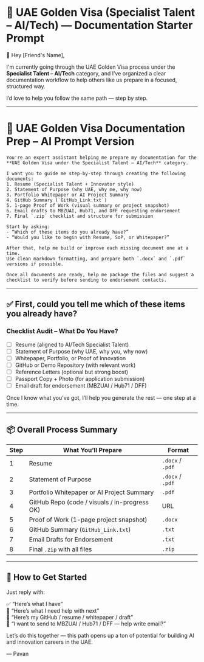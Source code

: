 # 🧠 UAE Golden Visa (Specialist Talent – AI/Tech) — Documentation Starter Prompt

👋 Hey [Friend's Name],

I'm currently going through the UAE Golden Visa process under the **Specialist Talent – AI/Tech** category, and I’ve organized a clear documentation workflow to help others like us prepare in a focused, structured way.

I’d love to help you follow the same path — step by step.

---

# 🧠 UAE Golden Visa Documentation Prep – AI Prompt Version

```
You're an expert assistant helping me prepare my documentation for the **UAE Golden Visa under the Specialist Talent – AI/Tech** category.

I want you to guide me step-by-step through creating the following documents:
1. Resume (Specialist Talent + Innovator style)
2. Statement of Purpose (why UAE, why me, why now)
3. Portfolio Whitepaper or AI Project Summary
4. GitHub Summary (`GitHub_Link.txt`)
5. 1-page Proof of Work (visual summary or project snapshot)
6. Email drafts to MBZUAI, Hub71, and DFF requesting endorsement
7. Final `.zip` checklist and structure for submission

Start by asking:
- “Which of these items do you already have?”
- “Would you like to begin with Resume, SoP, or Whitepaper?”

After that, help me build or improve each missing document one at a time.
Use clean markdown formatting, and prepare both `.docx` and `.pdf` versions if possible.

Once all documents are ready, help me package the files and suggest a checklist to verify before sending to endorsement contacts.
```

---

## ✅ First, could you tell me which of these items you already have?

### **Checklist Audit – What Do You Have?**
- [ ] Resume (aligned to AI/Tech Specialist Talent)
- [ ] Statement of Purpose (why UAE, why you, why now)
- [ ] Whitepaper, Portfolio, or Proof of Innovation
- [ ] GitHub or Demo Repository (with relevant work)
- [ ] Reference Letters (optional but strong boost)
- [ ] Passport Copy + Photo (for application submission)
- [ ] Email draft for endorsement (MBZUAI / Hub71 / DFF)

Once I know what you’ve got, I’ll help you generate the rest — one step at a time.

---

## 📦 Overall Process Summary

| Step | What You’ll Prepare                          | Format        |
|------|----------------------------------------------|---------------|
| 1    | Resume                                        | `.docx` / `.pdf` |
| 2    | Statement of Purpose                          | `.docx` / `.pdf` |
| 3    | Portfolio Whitepaper or AI Project Summary    | `.pdf`        |
| 4    | GitHub Repo (code / visuals / in-progress OK) | URL           |
| 5    | Proof of Work (1-page project snapshot)       | `.docx`       |
| 6    | GitHub Summary (`GitHub_Link.txt`)            | `.txt`        |
| 7    | Email Drafts for Endorsement                  | `.txt`        |
| 8    | Final `.zip` with all files                   | `.zip`        |

---

## 🤖 How to Get Started

Just reply with:

✅ “Here’s what I have”  
🔧 “Here’s what I need help with next”  
🧩 “Here’s my GitHub / resume / whitepaper / draft”  
📩 “I want to send to MBZUAI / Hub71 / DFF — help write email?”

Let’s do this together — this path opens up a ton of potential for building AI and innovation careers in the UAE.

— Pavan
